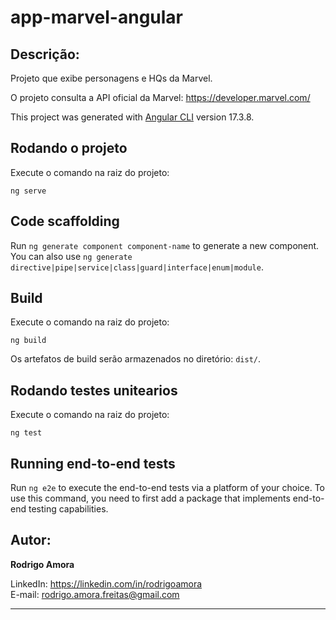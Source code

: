 # app-marvel-angular

## Descrição:
Projeto que exibe personagens e HQs da Marvel.

O projeto consulta a API oficial da Marvel: https://developer.marvel.com/ <br>

This project was generated with [Angular CLI](https://github.com/angular/angular-cli) version 17.3.8.

## Rodando o projeto
Execute o comando na raiz do projeto:
```shell script
ng serve
```

## Code scaffolding

Run `ng generate component component-name` to generate a new component. You can also use `ng generate directive|pipe|service|class|guard|interface|enum|module`.

## Build
Execute o comando na raiz do projeto:
```shell script
ng build
```
Os artefatos de build serão armazenados no diretório: `dist/`.

## Rodando testes unitearios
Execute o comando na raiz do projeto:
```shell script
ng test
```

## Running end-to-end tests

Run `ng e2e` to execute the end-to-end tests via a platform of your choice. To use this command, you need to first add a package that implements end-to-end testing capabilities.

## Autor:
<b>Rodrigo Amora</b>

LinkedIn: https://linkedin.com/in/rodrigoamora <br>
E-mail: rodrigo.amora.freitas@gmail.com
<hr>
